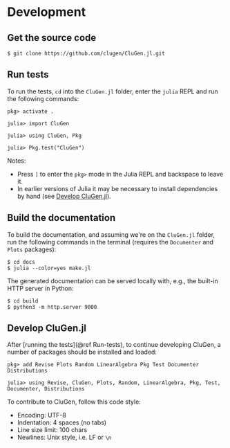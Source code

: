 # Development

## Get the source code

```
$ git clone https://github.com/clugen/CluGen.jl.git
```

## Run tests

To run the tests, `cd` into the `CluGen.jl` folder, enter the `julia` REPL and
run the following commands:

```julia-repl
pkg> activate .

julia> import CluGen

julia> using CluGen, Pkg

julia> Pkg.test("CluGen")
```

Notes:

* Press `]` to enter the `pkg>` mode in the Julia REPL and backspace to leave
  it.
* In earlier versions of Julia it may be necessary to install dependencies by
  hand (see [Develop CluGen.jl](@ref)).

## Build the documentation

To build the documentation, and assuming we're on the `CluGen.jl` folder, run
the following commands in the terminal (requires the `Documenter` and `Plots`
packages):

```
$ cd docs
$ julia --color=yes make.jl
```

The generated documentation can be served locally with, e.g., the built-in HTTP
server in Python:

```
$ cd build
$ python3 -m http.server 9000
```

## Develop CluGen.jl

After [running the tests](@ref Run-tests), to continue developing CluGen, a number
of packages should be installed and loaded:

```julia-repl
pkg> add Revise Plots Random LinearAlgebra Pkg Test Documenter Distributions

julia> using Revise, CluGen, Plots, Random, LinearAlgebra, Pkg, Test, Documenter, Distributions
```

To contribute to CluGen, follow this code style:

* Encoding: UTF-8
* Indentation: 4 spaces (no tabs)
* Line size limit: 100 chars
* Newlines: Unix style, i.e. LF or `\n`
